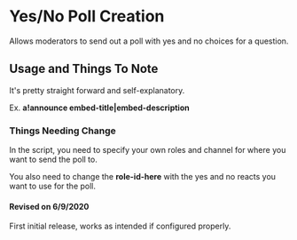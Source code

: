 # Yes/No Poll Creation
Allows moderators to send out a poll with yes and no choices for a question.

## Usage and Things To Note
It's pretty straight forward and self-explanatory.

Ex. **a!announce embed-title|embed-description**

### Things Needing Change
In the script, you need to specify your own roles and channel for where you want to send the poll to.

You also need to change the **role-id-here** with the yes and no reacts you want to use for the poll.

#### Revised on 6/9/2020
First initial release, works as intended if configured properly.
